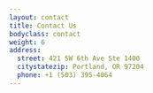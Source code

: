 ```yaml
---
layout: contact 
title: Contact Us
bodyclass: contact
weight: 6
address:
  street: 421 SW 6th Ave Ste 1400
  citystatezip: Portland, OR 97204
  phone: +1 (503) 395-4064
---
```


